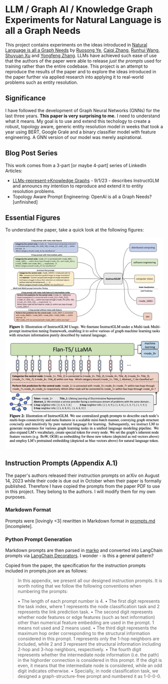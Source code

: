 # LLM / Graph AI / Knowledge Graph Experiments for Natural Language is all a Graph Needs

This project contains experiments on the ideas introduced in [Natural Language is all a Graph Needs](https://arxiv.org/abs/2308.07134) by [Ruosong Ye](https://www.linkedin.com/in/ruosong-ye-a0507724b/), [Caiqi Zhang](https://www.linkedin.com/in/caiqi-alex-zhang-%E5%BC%A0%E8%94%A1%E5%90%AF-99074519b/), [Runhui Wang](https://www.linkedin.com/in/runhui-wang/), [Shuyuan Xu](https://www.linkedin.com/in/shuyuan-xu-870206158/) and [Yongfeng Zhang](https://www.linkedin.com/in/zhangyongfeng/). LLMs have achieved such ease of use that the authors of the paper were able to release _just the prompts_ used for training rather than the entire codebase. This project is an attempt to reproduce the results of the paper and to explore the ideas introduced in the paper further via applied research into applying it to real-world problems such as entity resolution.

## Significance

I have followed the development of Graph Neural Networks (GNNs) for the last three years. **This paper is very surprising to me.** I need to understand what it means. My goal is to use and extend this techology to create a robust, topology aware, generic entity resolution model in weeks that took a year using BERT, Google Grale and a binary classifier model with feature engineering. A GNN version of our model was merely aspirational. 

## Blog Post Series

This work comes from a 3-part [or maybe 4-part] series of LinkedIn Articles:

* [LLMs-represent->Knowledge Graphs](https://www.linkedin.com/pulse/instructglm-knowledge-graphsrepresentedbyllms-russell-jurney/?trackingId=slyb9SVqTeemAVP8d4Zz5Q%3D%3D) - 9/1/23 - describes InstructGLM and announcs my intention to reproduce and extend it to entity resolution problems.
* Topology Aware Prompt Engineering: OpenAI is all a Graph Needs? [unfinished]

## Essential Figures

To understand the paper, take a quick look at the following figures:

<center><img src="images/InstructGLM_Usage.jpg" /></center>

<center><img src="images/InstructGLM_Architecture.jpg" /></center>

## Instruction Prompts (Appendix A.1)

The paper's authors released their instruction prompts on arXiv on August 14, 2023 while their code is due out in October when their paper is formally published. Therefore I have copied the prompts from the paper PDF to use in this project. They belong to the authors. I will modify them for my own purposes.

### Markdown Format

Prompts were [lovingly <3] rewritten in Markdown format in [prompts.md](prompts.md) [incomplete].

### Python Prompt Generation

Markdown prompts are then parsed in [marko](https://marko-py.readthedocs.io/en/latest/) and converted into LangChain prompts via [LangChain Decorators](https://python.langchain.com/docs/integrations/providers/langchain_decorators). I wonder - is this a general pattern?

Copied from the paper, the specification for the instruction prompts included in prompts.json are as follows:

> In this appendix, we present all our designed instruction prompts. It is worth noting that we follow
the following conventions when numbering the prompts:
>
> • The length of each prompt number is 4.
> • The first digit represents the task index, where 1 represents the node classification task and 2
represents the link prediction task.
> • The second digit represents whether node features or edge features (such as text information) other
than numerical feature embedding are used in the prompt. 1 means not used and 2 means used.
> • The third digit represents the maximum hop order corresponding to the structural information
considered in this prompt. 1 represents only the 1-hop neighbors are included, while 2 and 3
represent the structural information including 2-hop and 3-hop neighbors, respectively.
> • The fourth digit represents whether the intermediate node information (i.e. the path) in the highorder connection is considered in this prompt. If the digit is even, it means that the intermediate
node is considered, while an odd digit indicates otherwise.
> • Specially, in node classification task, we designed a graph-structure-free prompt and numbered it
as 1-0-0-0.
